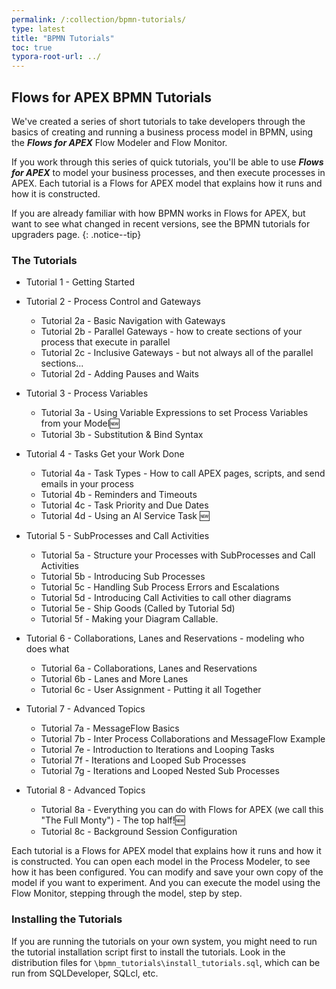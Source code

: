 ```yaml
---
permalink: /:collection/bpmn-tutorials/
type: latest
title: "BPMN Tutorials"
toc: true
typora-root-url: ../
---
```

## Flows for APEX BPMN Tutorials

We've created a series of short tutorials to take developers through the basics of creating and running a business process model in BPMN, using the <b><i>Flows for APEX</i></b> Flow Modeler and Flow Monitor.

If you work through this series of quick tutorials, you'll be able to use <b><i>Flows for APEX</i></b> to model your business processes, and then execute processes in APEX.
Each tutorial is a Flows for APEX model that explains how it runs and how it is constructed.

If you are already familiar with how BPMN works in Flows for APEX, but want to see what changed in recent versions, see the BPMN  tutorials for upgraders page. {: .notice--tip}

### The Tutorials

* Tutorial 1 - Getting Started
* Tutorial 2 - Process Control and Gateways
  * Tutorial 2a - Basic Navigation with Gateways
  * Tutorial 2b - Parallel Gateways - how to create sections of your process that execute in parallel
  * Tutorial 2c - Inclusive Gateways - but not always all of the parallel sections...
  * Tutorial 2d - Adding Pauses and Waits
* Tutorial 3 - Process Variables
  * Tutorial 3a - Using Variable Expressions to set Process Variables from your Model🆕
  * Tutorial 3b - Substitution & Bind Syntax
* Tutorial 4 - Tasks Get your Work Done
  * Tutorial 4a - Task Types  - How to call APEX pages, scripts, and send emails in your process
  * Tutorial 4b - Reminders and Timeouts
  * Tutorial 4c - Task Priority and Due Dates
  * Tutorial 4d - Using an AI Service Task 🆕
* Tutorial 5 - SubProcesses and Call Activities
  * Tutorial 5a - Structure your Processes with SubProcesses and Call Activities
  * Tutorial 5b - Introducing Sub Processes
  * Tutorial 5c - Handling Sub Process Errors and Escalations
  * Tutorial 5d - Introducing Call Activities to call other diagrams
  * Tutorial 5e - Ship Goods (Called by Tutorial 5d)
  * Tutorial 5f - Making your Diagram Callable.
  
* Tutorial 6 - Collaborations, Lanes and Reservations - modeling who does what
  * Tutorial 6a - Collaborations, Lanes and Reservations
  * Tutorial 6b - Lanes and More Lanes
  * Tutorial 6c - User Assignment - Putting it all Together
* Tutorial 7 - Advanced Topics 
  * Tutorial 7a - MessageFlow Basics 
  * Tutorial 7b - Inter Process Collaborations and MessageFlow Example 
  * Tutorial 7e - Introduction to Iterations and Looping Tasks 
  * Tutorial 7f - Iterations and Looped Sub Processes 
  * Tutorial 7g - Iterations and Looped Nested Sub Processes 
* Tutorial 8 - Advanced Topics
  * Tutorial 8a - Everything you can do with Flows for APEX (we call this "The Full Monty") - The top half!🆕
  * Tutorial 8c - Background Session Configuration 

Each tutorial is a Flows for APEX model that explains how it runs and how it is constructed.  You can open each model in the Process Modeler, to see how it has been configured.  You can modify and save your own copy of the model if you want to experiment.  And you can execute the model using the Flow Monitor, stepping through the model, step by step.

### Installing the Tutorials

If you are running the tutorials on your own system, you might need to run the tutorial installation script first to install the tutorials.  Look in the distribution files for `\bpmn_tutorials\install_tutorials.sql`, which can be run from SQLDeveloper, SQLcl, etc.

